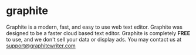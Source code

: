 # graphite
Graphite is a modern, fast, and easy to use web text editor. Graphite was designed to be a faster cloud based text editor. Graphite is completely **FREE** to use, and we don't sell your data or display ads. You may contact us at [support@graphitewriter.com](support@graphitewriter.com)